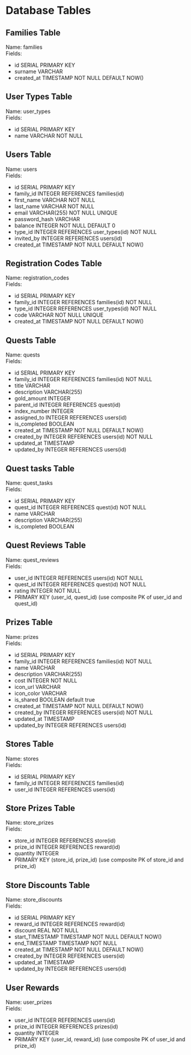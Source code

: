# Database Tables

## Families Table

Name: families <br />
Fields:

- id SERIAL PRIMARY KEY
- surname VARCHAR
- created_at TIMESTAMP NOT NULL DEFAULT NOW()

## User Types Table

Name: user_types <br />
Fields:

- id SERIAL PRIMARY KEY
- name VARCHAR NOT NULL

## Users Table

Name: users <br />
Fields:

- id SERIAL PRIMARY KEY
- family_id INTEGER REFERENCES families(id)
- first_name VARCHAR NOT NULL
- last_name VARCHAR NOT NULL
- email VARCHAR(255) NOT NULL UNIQUE
- password_hash VARCHAR
- balance INTEGER NOT NULL DEFAULT 0
- type_id INTEGER REFERENCES user_types(id) NOT NULL
- invited_by INTEGER REFERENCES users(id)
- created_at TIMESTAMP NOT NULL DEFAULT NOW()

## Registration Codes Table

Name: registration_codes <br />
Fields:

- id SERIAL PRIMARY KEY
- family_id INTEGER REFERENCES families(id) NOT NULL
- type_id INTEGER REFERENCES user_types(id) NOT NULL
- code VARCHAR NOT NULL UNIQUE
- created_at TIMESTAMP NOT NULL DEFAULT NOW()

## Quests Table

Name: quests <br />
Fields:

- id SERIAL PRIMARY KEY
- family_id INTEGER REFERENCES families(id) NOT NULL
- title VARCHAR
- description VARCHAR(255)
- gold_amount INTEGER
- parent_id INTEGER REFERENCES quest(id)
- index_number INTEGER
- assigned_to INTEGER REFERENCES users(id)
- is_completed BOOLEAN
- created_at TIMESTAMP NOT NULL DEFAULT NOW()
- created_by INTEGER REFERENCES users(id) NOT NULL
- updated_at TIMESTAMP
- updated_by INTEGER REFERENCES users(id)

## Quest tasks Table

Name: quest_tasks <br />
Fields:

- id SERIAL PRIMARY KEY
- quest_id INTEGER REFERENCES quest(id) NOT NULL
- name VARCHAR
- description VARCHAR(255)
- is_completed BOOLEAN

## Quest Reviews Table

Name: quest_reviews <br />
Fields:

- user_id INTEGER REFERENCES users(id) NOT NULL
- quest_id INTEGER REFERENCES quest(id) NOT NULL
- rating INTEGER NOT NULL
- PRIMARY KEY (user_id, quest_id)
  (use composite PK of user_id and quest_id)

## Prizes Table

Name: prizes <br />
Fields:

- id SERIAL PRIMARY KEY
- family_id INTEGER REFERENCES families(id) NOT NULL
- name VARCHAR
- description VARCHAR(255)
- cost INTEGER NOT NULL
- icon_url VARCHAR
- icon_color VARCHAR
- is_shared BOOLEAN default true
- created_at TIMESTAMP NOT NULL DEFAULT NOW()
- created_by INTEGER REFERENCES users(id) NOT NULL
- updated_at TIMESTAMP
- updated_by INTEGER REFERENCES users(id)

## Stores Table

Name: stores <br />
Fields:

- id SERIAL PRIMARY KEY
- family_id INTEGER REFERENCES families(id)
- user_id INTEGER REFERENCES users(id)

## Store Prizes Table

Name: store_prizes <br />
Fields:

- store_id INTEGER REFERENCES store(id)
- prize_id INTEGER REFERENCES reward(id)
- quantity INTEGER
- PRIMARY KEY (store_id, prize_id)
  (use composite PK of store_id and prize_id)

## Store Discounts Table

Name: store_discounts <br />
Fields:

- id SERIAL PRIMARY KEY
- reward_id INTEGER REFERENCES reward(id)
- discount REAL NOT NULL
- start_TIMESTAMP TIMESTAMP NOT NULL DEFAULT NOW()
- end_TIMESTAMP TIMESTAMP NOT NULL
- created_at TIMESTAMP NOT NULL DEFAULT NOW()
- created_by INTEGER REFERENCES users(id)
- updated_at TIMESTAMP
- updated_by INTEGER REFERENCES users(id)

## User Rewards

Name: user_prizes <br />
Fields:

- user_id INTEGER REFERENCES users(id)
- prize_id INTEGER REFERENCES prizes(id)
- quantity INTEGER
- PRIMARY KEY (user_id, reward_id)
  (use composite PK of user_id and prize_id)
